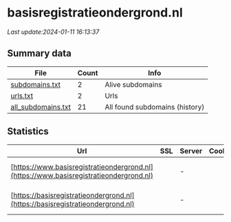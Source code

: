 # basisregistratieondergrond.nl
*Last update:2024-01-11 16:13:37*
## Summary data
| File       | Count | Info |
|------------|-------|------|
|[subdomains.txt](/data/basisregistratieondergrond/subdomains.txt)|2|Alive subdomains|
|[urls.txt](/data/basisregistratieondergrond/urls.txt)|2|Urls|
|[all_subdomains.txt](/data/basisregistratieondergrond/all_subdomains.txt)|21|All found subdomains (history)|
## Statistics
| Url | SSL | Server | Cookie | HSTS | CSP | XFO | XXP | RP | Tech |
|------------|-------|------|------|------|------|------|------|------|------|
|[https://www.basisregistratieondergrond.nl](https://www.basisregistratieondergrond.nl)| |-| |:white_check_mark: | |:white_check_mark: |:white_check_mark: |:white_check_mark: |HSTS Microsoft ASP.N...|
|[https://basisregistratieondergrond.nl](https://basisregistratieondergrond.nl)| |-| |:white_check_mark: | |:white_check_mark: |:white_check_mark: |:white_check_mark: |HSTS Microsoft ASP.N...|